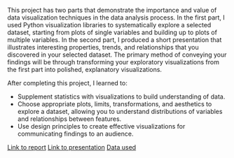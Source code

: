 This project has two parts that demonstrate the importance and value of data visualization techniques in the data analysis process. In the first part, I used Python visualization libraries to systematically explore a selected dataset, starting from plots of single variables and building up to plots of multiple variables. In the second part, I produced a short presentation that illustrates interesting properties, trends, and relationships that you discovered in your selected dataset. The primary method of conveying your findings will be through transforming your exploratory visualizations from the first part into polished, explanatory visualizations.

After completing this project, I learned to:
- Supplement statistics with visualizations to build understanding of data.
- Choose appropriate plots, limits, transformations, and aesthetics to explore a dataset, allowing you to understand distributions of variables and relationships between features.
- Use design principles to create effective visualizations for communicating findings to an audience.

[Link to report]()
[Link to presentation]()
[Data used](https://www.fordgobike.com/system-data)
